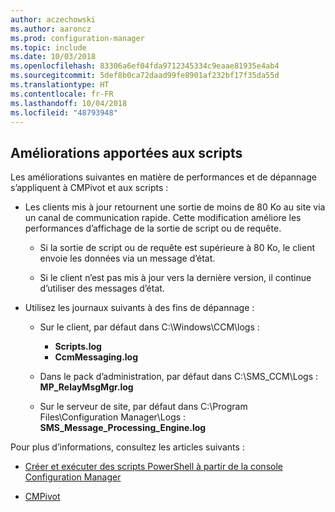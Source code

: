 ```yaml
---
author: aczechowski
ms.author: aaroncz
ms.prod: configuration-manager
ms.topic: include
ms.date: 10/03/2018
ms.openlocfilehash: 83306a6ef04fda9712345334c9eaae81935e4ab4
ms.sourcegitcommit: 5def8b0ca72daad99fe8901af232bf17f35da55d
ms.translationtype: HT
ms.contentlocale: fr-FR
ms.lasthandoff: 10/04/2018
ms.locfileid: "48793948"
---
```

## <a name="bkmk_scripts"></a> Améliorations apportées aux scripts
<!--1358239-->

Les améliorations suivantes en matière de performances et de dépannage s’appliquent à CMPivot et aux scripts :

- Les clients mis à jour retournent une sortie de moins de 80 Ko au site via un canal de communication rapide. Cette modification améliore les performances d’affichage de la sortie de script ou de requête.  

    - Si la sortie de script ou de requête est supérieure à 80 Ko, le client envoie les données via un message d’état.  

    - Si le client n’est pas mis à jour vers la dernière version, il continue d’utiliser des messages d’état.  

- Utilisez les journaux suivants à des fins de dépannage :  

    - Sur le client, par défaut dans C:\Windows\CCM\logs :  
        - **Scripts.log**  
        - **CcmMessaging.log**  

    - Dans le pack d’administration, par défaut dans C:\SMS_CCM\Logs : **MP_RelayMsgMgr.log**  

    - Sur le serveur de site, par défaut dans C:\Program Files\Configuration Manager\Logs : **SMS_Message_Processing_Engine.log**  


Pour plus d’informations, consultez les articles suivants :  

- [Créer et exécuter des scripts PowerShell à partir de la console Configuration Manager](/sccm/apps/deploy-use/create-deploy-scripts)  

- [CMPivot](/sccm/core/servers/manage/cmpivot)  


